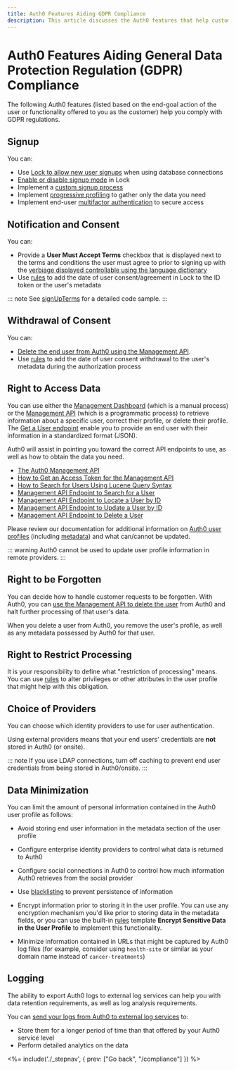 ```yaml
---
title: Auth0 Features Aiding GDPR Compliance
description: This article discusses the Auth0 features that help customers comply with GDPR requirements
---
```

# Auth0 Features Aiding General Data Protection Regulation (GDPR) Compliance

The following Auth0 features (listed based on the end-goal action of the user or functionality offered to you as the customer) help you comply with GDPR regulations.

## Signup

You can:

* Use [Lock to allow new user signups](/libraries/lock/v10/customization) when using database connections
* [Enable or disable signup mode](/libraries/lock/v10/customization#allowsignup-boolean-) in Lock
* Implement a [custom signup process](/libraries/custom-signup)
* Implement [progressive profiling](/user-profile/progressive-profiling) to gather only the data you need
* Implement end-user [multifactor authentication](/multifactor-authentication) to secure access

## Notification and Consent

You can:

* Provide a **User Must Accept Terms** checkbox that is displayed next to the terms and conditions the user must agree to prior to signing up with the [verbiage displayed controllable using the language dictionary](/libraries/lock/v10/customization#mustacceptterms-boolean-)
* Use [rules](/rules) to add the date of user consent/agreement in Lock to the ID token or the user's metadata

::: note
See [signUpTerms](https://github.com/auth0/lock/blob/master/src/i18n/en.js) for a detailed code sample.
:::

## Withdrawal of Consent

You can:

* [Delete the end user from Auth0 using the Management API](/api/management/v2#!/Users/delete_users_by_id).
* Use [rules](/rule) to add the date of user consent withdrawal to the user's metadata during the authorization process


## Right to Access Data

You can use either the [Management Dashboard](${manage_url}) (which is a manual process) or the [Management API](/api/management/v2#!/Users/delete_users_by_id) (which is a programmatic process) to retrieve information about a specific user, correct their profile, or delete their profile. The [Get a User endpoint](/api/management/v2#!/Users/delete_users_by_id) enable you to provide an end user with their information in a standardized format (JSON).

Auth0 will assist in pointing you toward the correct API endpoints to use, as well as how to obtain the data you need.

* [The Auth0 Management API](/api/management/v2)
* [How to Get an Access Token for the Management API](/api/management/v2/tokens)
* [How to Search for Users Using Lucene Query Syntax](/api/management/v2/user-search)
* [Management API Endpoint to Search for a User](/api/management/v2#!/Users/get_users)
* [Management API Endpoint to Locate a User by ID](/api/management/v2#!/Users/get_users_by_id)
* [Management API Endpoint to Update a User by ID](/api/management/v2#!/Users/patch_users_by_id)
* [Management API Endpoint to Delete a User](/api/management/v2#!/Users/delete_users_by_id)

Please review our documentation for additional information on [Auth0 user profiles](/user-profile) (including [metadata](/metadata)) and what can/cannot be updated.

::: warning
Auth0 cannot be used to update user profile information in remote providers.
:::

## Right to be Forgotten

You can decide how to handle customer requests to be forgotten. With Auth0, you can [use the Management API to delete the user](/api/management/v2#!/Users/delete_users_by_id) from Auth0 and halt further processing of that user's data.

When you delete a user from Auth0, you remove the user's profile, as well as any metadata possessed by Auth0 for that user. 

## Right to Restrict Processing

It is your responsibility to define what "restriction of processing" means.
You can use [rules](/rules) to alter privileges or other attributes in the user profile that might help with this obligation.

## Choice of Providers

You can choose which identity providers to use for user authentication.

Using external providers means that your end users' credentials are **not** stored in Auth0 (or onsite).

::: note
If you use LDAP connections, turn off caching to prevent end user credentials from being stored in Auth0/onsite.
:::

## Data Minimization

You can limit the amount of personal information contained in the Auth0 user profile as follows:

* Avoid storing end user information in the metadata section of the user profile
* Configure enterprise identity providers to control what data is returned to Auth0
* Configure social connections in Auth0 to control how much information Auth0 retrieves from the social provider

* Use [blacklisting](/tutorials/blacklisting-attributes) to prevent persistence of information

* Encrypt information prior to storing it in the user profile. You can use any encryption mechanism you'd like prior to storing data in the metadata fields, or you can use the built-in [rules](/rules) template **Encrypt Sensitive Data in the User Profile** to implement this functionality.

* Minimize information contained in URLs that might be captured by Auth0 log files (for example, consider using `health-site` or similar as your domain name instead of `cancer-treatments`)

## Logging

The ability to export Auth0 logs to external log services can help you with data retention requirements, as well as log analysis requirements.

You can [send your logs from Auth0 to external log services](/extensions#export-auth0-logs-to-an-external-service) to:

* Store them for a longer period of time than that offered by your Auth0 service level 
* Perform detailed analytics on the data

<%= include('./_stepnav', {
 prev: ["Go back", "/compliance"]
}) %>
